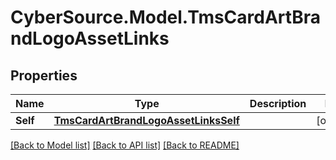 # CyberSource.Model.TmsCardArtBrandLogoAssetLinks
## Properties

Name | Type | Description | Notes
------------ | ------------- | ------------- | -------------
**Self** | [**TmsCardArtBrandLogoAssetLinksSelf**](TmsCardArtBrandLogoAssetLinksSelf.md) |  | [optional] 

[[Back to Model list]](../README.md#documentation-for-models) [[Back to API list]](../README.md#documentation-for-api-endpoints) [[Back to README]](../README.md)


